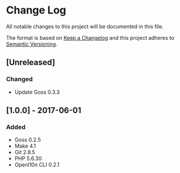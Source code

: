 # Change Log
All notable changes to this project will be documented in this file.

The format is based on [Keep a Changelog](http://keepachangelog.com/)
and this project adheres to [Semantic Versioning](http://semver.org/).

## [Unreleased]
### Changed
- Update Goss 0.3.3

## [1.0.0] - 2017-06-01
### Added
- Goss 0.2.5
- Make 4.1
- Git 2.8.5
- PHP 5.6.30
- Openl10n CLI 0.2.1
